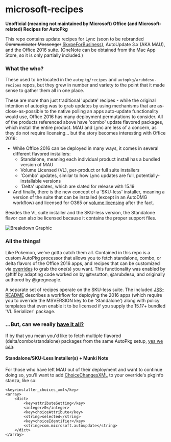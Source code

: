 # microsoft-recipes

__Unofficial (meaning not maintained by Microsoft) Office (and Microsoft-related) Recipes for AutoPkg__

This repo contains update recipes for Lync (soon to be rebranded ~~Communicator~~ ~~Messenger~~ [SkypeForBusiness](https://support.office.com/en-us/article/Lync-is-now-Skype-for-Business-—-see-what-s-new-aba02d7e-c801-4a82-bccd-e7207240f612)), AutoUpdate 3.x (AKA MAU), and the Office 2016 suite. (OneNote can be obtained from the Mac App Store, so it is only partially included.)

### What the who?

These used to be located in the `autopkg/recipes` and `autopkg/arubdesu-recipes` repos, but they grew in number and variety to the point that it made sense to gather them all in one place.

These are more than just traditional 'update' recipes - while the original intention of autopkg was to grab updates by using mechanisms that are as-close-as-possible to the native polling an apps auto-update functionality would use, Office 2016 has many deployment permutations to consider. All of the products referenced above have 'combo' update flavored packages, which install the entire product. MAU and Lync are less of a concern, as they do not require licensing... but the story becomes interesting with Office 2016:

- While Office 2016 can be deployed in many ways, it comes in several different flavored installers:
    - Standalone, meaning each individual product install has a bundled version of MAU
    - Volume Licensed (VL), per-product or full suite installers
    - 'Combo' updates, similar to how Lync updates are full, potentially-installable versions
    - 'Delta' updates, which are slated for release with 15.19
- And finally, there is the new concept of a 'SKU-less' installer, meaning a version of the suite that can be installed (except in an AutoDMG workflow) and licensed for O365 or [volume licensing](https://clburlison.com/demystify-office2016/#vl-serializer) after the fact.

Besides the VL suite installer and the SKU-less version, the Standalone flavor can also be licensed because it contains the proper support files.

![Breakdown Graphic](BreakdownGraphic.png)

### All the things!

Like Pokemon, we've gotta catch them all. Contained in this repo is a custom AutoPkg processor that allows you to fetch standalone, combo, or delta flavors of the Office 2016 apps, and recipes that can be customized via [overrides](https://github.com/autopkg/autopkg/wiki/FAQ#can-i-change-a-recipe-to-do-x-instead-of-y-do-i-use-overrides-for-that) to grab the one(s) you want. This functionality was enabled by @ftiff by adapting code worked on by @tvsutton, @arubdesu, and originally authored by @gregneagle.

A separate set of recipes operate on the SKU-less suite. The included [JSS-README](Office2016-IndividualApps/JSS-README.md) describes a workflow for deploying the 2016 apps (which require you to override the MSVERSION key to be 'Standalone') along with policy templates that even enable it to be licensed if you supply the 15.17+ bundled 'VL Serializer' package.

### ...But, can we really [have it all?](https://twitter.com/manwhohasitall/status/664351940692738048)

If by that you mean you'd like to fetch multiple flavored (delta/combo/standalone) packages from the same AutoPkg setup, [yes we can](https://github.com/autopkg/autopkg/wiki/FAQ#can-i-fetch-multiple-variations-of-the-same-product-eg-office-2016-delta-updatesfull-installers).

#### Standalone/SKU-Less Installer(s) + Munki Note

For those who have left MAU out of their deployment and want to continue doing so, you'll want to add [ChoiceChangesXML](https://github.com/munki/munki/wiki/ChoiceChangesXML) to your override's pkginfo stanza, like so:

```
<key>installer_choices_xml</key>
<array>
    <dict>
        <key>attributeSetting</key>
        <integer>0</integer>
        <key>choiceAttribute</key>
        <string>selected</string>
        <key>choiceIdentifier</key>
        <string>com.microsoft.autoupdate</string>
    </dict>
</array>
```
